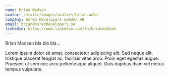 ```yaml
---
name: Brian Madsen
avatar: /static/images/avatars/brian.webp
company: Bored Developers Sweden AB
email: brian@boreddevelopers.se
linkedin: https://www.linkedin.com/in/brianmadsen
---
```


Brian Madsen bla bla bla...

Lorem ipsum dolor sit amet, consectetur adipiscing elit. Sed neque elit, tristique placerat feugiat ac, facilisis vitae arcu. Proin eget egestas augue. Praesent ut sem nec arcu pellentesque aliquet. Duis dapibus diam vel metus tempus vulputate.
